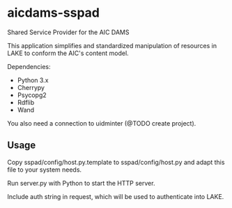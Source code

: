 aicdams-sspad
=============

Shared Service Provider for the AIC DAMS

This application simplifies and standardized manipulation of resources in LAKE to conform the AIC's content model.

Dependencies:
- Python 3.x
- Cherrypy
- Psycopg2
- Rdflib
- Wand

You also need a connection to uidminter (@TODO create project).

Usage
-----
Copy sspad/config/host.py.template to sspad/config/host.py and adapt this file to your system needs.

Run server.py with Python to start the HTTP server.

Include auth string in request, which will be used to authenticate into LAKE.
